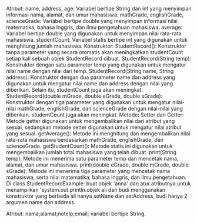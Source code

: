 Atribut:
name, address, age: Variabel bertipe String dan int yang menyimpan informasi nama, alamat, dan umur mahasiswa.
mathGrade, englishGrade, scienceGrade: Variabel bertipe double yang menyimpan informasi nilai matematika, bahasa Inggris, dan ilmu pengetahuan mahasiswa.
average: Variabel bertipe double yang digunakan untuk menyimpan nilai rata-rata mahasiswa.
studentCount: Variabel statis bertipe int yang digunakan untuk menghitung jumlah mahasiswa.
Konstruktor:
StudentRecord(): Konstruktor tanpa parameter yang secara otomatis akan meningkatkan studentCount setiap kali sebuah objek StudentRecord dibuat.
StudentRecord(String temp): Konstruktor dengan satu parameter temp yang digunakan untuk mengatur nilai name dengan nilai dari temp.
StudentRecord(String name, String address): Konstruktor dengan dua parameter name dan address yang digunakan untuk mengatur nilai name dan address dengan nilai yang diberikan. Selain itu, studentCount juga akan meningkat.
StudentRecord(double mGrade, double eGrade, double sGrade): Konstruktor dengan tiga parameter yang digunakan untuk mengatur nilai-nilai mathGrade, englishGrade, dan scienceGrade dengan nilai-nilai yang diberikan. studentCount juga akan meningkat.
Metode:
Setter dan Getter: Metode getter digunakan untuk mengembalikan nilai dari atribut yang sesuai, sedangkan metode setter digunakan untuk mengatur nilai atribut yang sesuai.
getAverage(): Metode ini menghitung dan mengembalikan nilai rata-rata mahasiswa berdasarkan mathGrade, englishGrade, dan scienceGrade.
getStudentCount(): Metode statis ini digunakan untuk mengembalikan jumlah total mahasiswa yang telah dibuat.
print(String temp): Metode ini menerima satu parameter temp dan mencetak nama, alamat, dan umur mahasiswa.
print(double eGrade, double mGrade, double sGrade): Metode ini menerima tiga parameter yang mencetak nama mahasiswa, serta nilai matematika, bahasa Inggris, dan ilmu pengetahuan.
Di class StudentRecordExample: buat objek 'anna' dan atur atributnya untuk menampilkan 'system.out.println.objek ali dan budi menggunakan konstruktor yang berbeda ali hanya setNane dan setAddress,
budi hanya 2 argumen name dan address.

Atribut:
 nama;alamat;notelp;email; variabel bertipe String.
